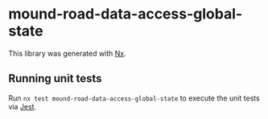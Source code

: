 # mound-road-data-access-global-state

This library was generated with [Nx](https://nx.dev).

## Running unit tests

Run `nx test mound-road-data-access-global-state` to execute the unit tests via [Jest](https://jestjs.io).
